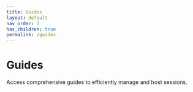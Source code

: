 ```yaml
---
title: Guides
layout: default
nav_order: 3
has_children: true
permalink: /guides
---
```


# Guides

Access comprehensive guides to efficiently manage and host sessions.

